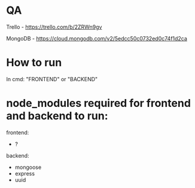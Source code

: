 # QA

Trello - https://trello.com/b/2ZRWn9gv

MongoDB - https://cloud.mongodb.com/v2/5edcc50c0732ed0c74f1d2ca

# How to run

In cmd: "FRONTEND" or "BACKEND"

# node_modules required for frontend and backend to run:

frontend:

- ?

backend:

- mongoose
- express
- uuid
